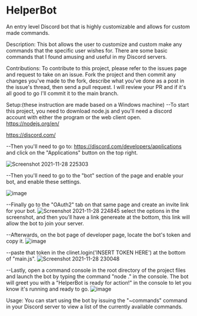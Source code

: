 # HelperBot
 An entry level Discord bot that is highly customizable and allows for custom made commands.

Description:
This bot allows the user to customize and custom make any commands that the specific user wishes for. 
There are some basic commands that I found amusing and useful in my Discord servers. 


Contributions:
To contribute to this project, please refer to the issues page and request to take on an issue. Fork the project and then commit any changes you've made
to the fork, describe what you've done as a post in the issue's thread, then send a pull request. I will review your PR and if it's all good to go I'll commit it to the main branch. 


Setup:(these instruction are made based on a Windows machine)
--To start this project, you need to download node.js and you'll need a discord account with either the program or the web client open. 
  https://nodejs.org/en/
  
  https://discord.com/

--Then you'll need to go to: https://discord.com/developers/applications and click on the "Applications" button on the top right. 

![Screenshot 2021-11-28 225303](https://user-images.githubusercontent.com/79292635/143821640-adbd3ec1-9d4a-4bdd-bf7c-3ad4091df393.png)

--Then you'll need to go to the "bot" section of the page and enable your bot, and enable these settings.

![image](https://user-images.githubusercontent.com/79292635/144335176-4141ca8a-2031-4813-8fdc-de317fe546da.png)


--Finally go to the "OAuth2" tab on that same page and create an invite link for your bot.
  ![Screenshot 2021-11-28 224845](https://user-images.githubusercontent.com/79292635/143821839-b337ff7d-0b04-446c-971b-609ee842f193.png)
     select the options in the screenshot, and then you'll have a link genereate at the bottom, this link will allow the bot to join your server.

--Afterwards, on the bot page of developer page, locate the bot's token and copy it. 
![image](https://user-images.githubusercontent.com/79292635/143822067-73161e4f-85bd-4db8-8a91-9100b627f364.png)

--paste that token in the clinet.login('INSERT TOKEN HERE') at the bottom of "main.js". 
![Screenshot 2021-11-28 230048](https://user-images.githubusercontent.com/79292635/143822379-c4e9186f-b7d8-4bf3-b651-4d33ff14d650.png)

--Lastly, open a command console in the root directory of the project files and launch the bot by typing the command "node ." in the console. 
  The bot will greet you with a "HelperBot is ready for action!" in the console to let you know it's running and ready to go. 
![image](https://user-images.githubusercontent.com/79292635/143823233-7f8d1984-208a-49e2-94b3-eb46fec0afb0.png)

Usage:
You can start using the bot by issuing the "~commands" command in your Discord server to view a list of the currently available commands.
